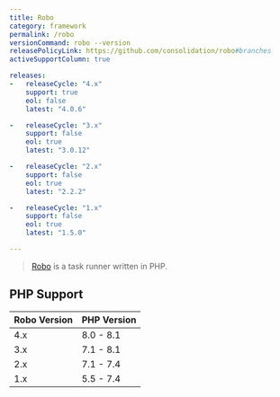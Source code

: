 ```yaml
---
title: Robo
category: framework
permalink: /robo
versionCommand: robo --version
releasePolicyLink: https://github.com/consolidation/robo#branches
activeSupportColumn: true

releases:
-   releaseCycle: "4.x"
    support: true
    eol: false
    latest: "4.0.6"

-   releaseCycle: "3.x"
    support: false
    eol: true
    latest: "3.0.12"

-   releaseCycle: "2.x"
    support: false
    eol: true
    latest: "2.2.2"

-   releaseCycle: "1.x"
    support: false
    eol: true
    latest: "1.5.0"

---
```


> [Robo](https://robo.li/) is a task runner written in PHP.

## PHP Support

| Robo Version | PHP Version |
|--------------|-------------|
| 4.x          | 8.0 - 8.1   |
| 3.x          | 7.1 - 8.1   |
| 2.x          | 7.1 - 7.4   |
| 1.x          | 5.5 - 7.4   |
